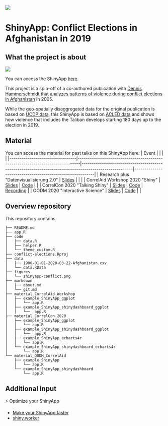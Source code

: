 [![](https://img.shields.io/badge/Shiny-shinyapps.io-blue?style=flat&labelColor=white&logo=RStudio&logoColor=blue)](https://matt.dray.shinyapps.io/randoflag/)

# ShinyApp: Conflict Elections in Afghanistan in 2019

## What the project is about

[![](figures/shinyapp-conflict.png)](https://cosima-meyer.shinyapps.io/conflict-elections/)

You can access the ShinyApp [here](https://cosima-meyer.shinyapps.io/conflict-elections/).

This project is a spin-off of a co-authored publication with [Dennis Hammerschmidt](https://github.com/dennis-hammerschmidt) that [analyzes patterns of violence during conflict elections in Afghanistan](https://www.ceeol.com/search/article-detail?id=775100) in 2005.

While the geo-spatially disaggregated data for the original publication is based on [UCDP data](https://ucdp.uu.se), this ShinyApp is based on [ACLED data](https://acleddata.com/#/dashboard) and shows how violence that includes the Taliban develops starting 180 days up to the election in 2019.

## Material

You can access the material for past talks on this ShinyApp here:
| Event                           |                                                                               |                                                                                                       |                                                          |
|---------------------------------|-------------------------------------------------------------------------------|-------------------------------------------------------------------------------------------------------|----------------------------------------------------------|
| Research plus "Datenvisualisierung 2.0" | [Slides](https://cosimameyer.rbind.io/slides/research-plus/talk#1)   |  |                                                          |
| CorrelAid Workshop 2020 "Shiny" | [Slides](http://cosimameyer.rbind.io/slides/correlaid-workshop/talk.html#1)   | [Code](https://github.com/cosimameyer/conflict-elections/tree/master/material_CorrelAid_Workshop) |                                                          |
| CorrelCon 2020 "Talking Shiny"  | [Slides](https://cosimameyer.rbind.io/slides/correlcon/talk#1)                | [Code](https://github.com/cosimameyer/conflict-elections/tree/master/material_CorrelCon_2020)     | [Recording](https://www.youtube.com/watch?v=NOzi6GErpsA) |
| OODM 2020 "Interactive Science" | [Slides](https://cosimameyer.rbind.io/slides/interactive-science/correlaid#1) | [Code](https://github.com/cosimameyer/conflict-elections/tree/master/material_OODM_CorrelAid)     |                                                          |

## Overview repository
This repository contains: 
```
├── README.md
├── app.R
├── code
│   ├── data.R
│   ├── helper.R
│   └── theme_custom.R
├── conflict-elections.Rproj
├── data
│   ├── 1900-01-01-2020-03-22-Afghanistan.csv
│   └── data.RData
├── figures
│   └── shinyapp-conflict.png
├── markdown
│   ├── about.md
│   └── git.md
├── material_CorrelAid_Workshop
│   ├── example_ShinyApp_ggplot
│   │   └── app.R
│   ├── example_ShinyApp_shinydashboard_ggplot
│   │   └──  app.R
├── material_CorrelCon_2020
│   ├── example_ShinyApp_ggplot
│   │   └── app.R
│   ├── example_ShinyApp_shinydashboard_ggplot
│   │   └──  app.R
│   ├── example_ShinyApp_echarts4r
│   │   └── app.R
│   └── example_ShinyApp_shinydashboard_echarts4r
│       └── app.R
└── material_OODM_CorrelAid
    ├── example_ShinyApp
    │   └── app.R
    └── example_ShinyApp_shinydashboard
        └── app.R
```

## Additional input

⚡ Optimize your ShinyApp
 - [Make your ShinyApp faster](https://appsilon.com/r-shiny-faster-updateinput-css-javascript/)
 - [shiny.worker](https://www.r-bloggers.com/shiny-worker-speed-up-r-shiny-apps-by-offloading-heavy-calculations/)
  
